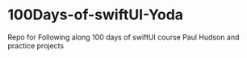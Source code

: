 # 100Days-of-swiftUI-Yoda
Repo for Following along 100 days of swiftUI course Paul Hudson and practice projects
